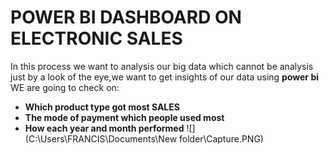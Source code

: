 # POWER BI DASHBOARD ON ELECTRONIC SALES 
In this process we want to analysis our big data which cannot be analysis just by a look of the eye,we want to get insights of our data using 
**power bi** 
WE are going to check on:
- **Which product type got most SALES**
- **The mode of payment which people used most**
- **How each year and month performed**
![](C:\Users\FRANCIS\Documents\New folder\Capture.PNG)